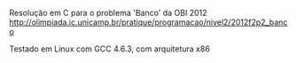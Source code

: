 Resolução em C para o problema 'Banco' da OBI 2012
http://olimpiada.ic.unicamp.br/pratique/programacao/nivel2/2012f2p2_banco

Testado em Linux com GCC 4.6.3, com arquitetura x86

